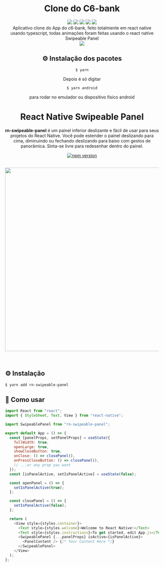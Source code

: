 <div align="center">

  <h1>Clone do C6-bank</h1>
  <div>
    <img src=https://img.shields.io/badge/-typescript-blue>
    <img src=https://img.shields.io/github/issues/ThiagoOpaula/C6-bank-clone >
    <img src=https://img.shields.io/github/forks/ThiagoOpaula/C6-bank-clone >
    <img src=https://img.shields.io/github/stars/ThiagoOpaula/C6-bank-clone >
    <img src=https://img.shields.io/github/license/ThiagoOpaula/C6-bank-clone >
  </div>
  
  <div>Aplicativo clone do App do c6-bank, feito totalmente em react native usando typescript, todas animações foram feitas usando o react native Swipeable Panel</div>

  
  
  <div>
    <img src=https://media.giphy.com/media/fvkpC3AtmtnZ6Sr9Mt/giphy.gif>
  </div>
  
  ## ⚙️ Instalação dos pacotes

```
$ yarn
```
Depois é só digitar 
```
$ yarn android
```
para rodar no emulador ou dispositivo fisico android

<h1>React Native Swipeable Panel</h1>

**rn-swipeable-panel** é um painel inferior deslizante e fácil de usar para seus projetos do React Native. Você pode estender o painel deslizando para cima, diminuindo ou fechando deslizando para baixo com gestos de panorâmica. Sinta-se livre para redesenhar dentro do painel.

[![npm version](https://img.shields.io/npm/v/rn-swipeable-panel.svg)](https://www.npmjs.com/package/rn-swipeable-panel)

</div>

<br/>

<div align="center" style="margin-bottom:1em">
    <img src="https://user-images.githubusercontent.com/19428358/82732219-913fb680-9d14-11ea-8128-55b20b0f7d1c.gif" width="auto" height="600"/>
</div>

<br/>

## ⚙️ Instalação

```
$ yarn add rn-swipeable-panel
```

<!-- ## Usage -->

## 🚀 Como usar

```javascript
import React from "react";
import { StyleSheet, Text, View } from "react-native";

import SwipeablePanel from "rn-swipeable-panel";

export default App = () => {
  const [panelProps, setPanelProps] = useState({
    fullWidth: true,
    openLarge: true,
    showCloseButton: true,
    onClose: () => closePanel(),
    onPressCloseButton: () => closePanel(),
    // ...or any prop you want
  });
  const [isPanelActive, setIsPanelActive] = useState(false);

  const openPanel = () => {
    setIsPanelActive(true);
  };

  const closePanel = () => {
    setIsPanelActive(false);
  };

  return (
    <View style={styles.container}>
      <Text style={styles.welcome}>Welcome to React Native!</Text>
      <Text style={styles.instructions}>To get started, edit App.js</Text>
      <SwipeablePanel {...panelProps} isActive={isPanelActive}>
        <PanelContent /> {/* Your Content Here */}
      </SwipeablePanel>
    </View>
  );
};
```

